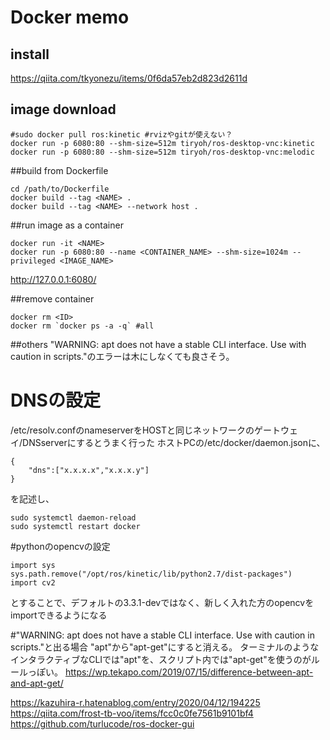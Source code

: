 # Docker memo

## install
https://qiita.com/tkyonezu/items/0f6da57eb2d823d2611d


## image download
```
#sudo docker pull ros:kinetic #rvizやgitが使えない？
docker run -p 6080:80 --shm-size=512m tiryoh/ros-desktop-vnc:kinetic
docker run -p 6080:80 --shm-size=512m tiryoh/ros-desktop-vnc:melodic
```

##build from Dockerfile
```
cd /path/to/Dockerfile
docker build --tag <NAME> .
docker build --tag <NAME> --network host .
```

##run image as a container
```
docker run -it <NAME>
docker run -p 6080:80 --name <CONTAINER_NAME> --shm-size=1024m --privileged <IMAGE_NAME>
```

http://127.0.0.1:6080/

##remove container
```
docker rm <ID>
docker rm `docker ps -a -q` #all
```

##others
"WARNING: apt does not have a stable CLI interface. Use with caution in scripts."のエラーは木にしなくても良さそう。


# DNSの設定
/etc/resolv.confのnameserverをHOSTと同じネットワークのゲートウェイ/DNSserverにするとうまく行った
ホストPCの/etc/docker/daemon.jsonに、
```
{
	"dns":["x.x.x.x","x.x.x.y"]
}
```
を記述し、
```
sudo systemctl daemon-reload
sudo systemctl restart docker
```


#pythonのopencvの設定
```
import sys
sys.path.remove("/opt/ros/kinetic/lib/python2.7/dist-packages")
import cv2
```
とすることで、デフォルトの3.3.1-devではなく、新しく入れた方のopencvをimportできるようになる

#"WARNING: apt does not have a stable CLI interface. Use with caution in scripts."と出る場合
"apt"から"apt-get"にすると消える。
ターミナルのようなインタラクティブなCLIでは"apt"を、スクリプト内では"apt-get"を使うのがルールっぽい。
https://wp.tekapo.com/2019/07/15/difference-between-apt-and-apt-get/



https://kazuhira-r.hatenablog.com/entry/2020/04/12/194225
https://qiita.com/frost-tb-voo/items/fcc0c0fe7561b9101bf4
https://github.com/turlucode/ros-docker-gui
